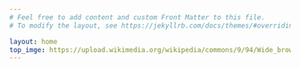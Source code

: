 ```yaml
---
# Feel free to add content and custom Front Matter to this file.
# To modify the layout, see https://jekyllrb.com/docs/themes/#overriding-theme-defaults

layout: home
top_imge: https://upload.wikimedia.org/wikipedia/commons/9/94/Wide_brown_land_art-work.JPG
---
```

<div style="text-align:center;">
  <img src="{{ site.baseurl }}/assets/corfu.jpg" alt="" style="max-width:80%; height:auto;">
</div>
